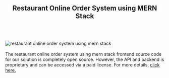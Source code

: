 <h2 style="text-align:center">Restaurant Online Order System using MERN Stack</h2><br/><br/>

![restaurant online order system using mern stack](https://admin.ninjascode.com/wp-content/uploads/2025/repoImages/margaret/28.webp) <br/><br/>The restaurant online order system using mern stack frontend source code for our solution is completely open source. However, the API and backend is proprietary and can be accessed via a paid license. For more details, <a href="https://enatega.com/?utm_source=github&utm_medium=repo&utm_campaign=margaret-restaurant-online-order-system-using-mern-stack" target="_blank">click here.</a>
